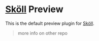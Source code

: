 # [Sköll](https://github.com/honeinc/skoll) Preview

This is the default preview plugin for [Sköll](https://github.com/honeinc/skoll). 

> more info on other repo